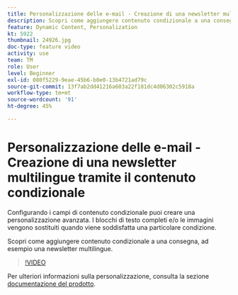 ```yaml
---
title: Personalizzazione delle e-mail - Creazione di una newsletter multilingue tramite il contenuto condizionale
description: Scopri come aggiungere contenuto condizionale a una consegna, ad esempio una newsletter multilingue.
feature: Dynamic Content, Personalization
kt: 5922
thumbnail: 24926.jpg
doc-type: feature video
activity: use
team: TM
role: User
level: Beginner
exl-id: 080f5229-9eae-45b6-b0e0-13b4721ad79c
source-git-commit: 13f7ab2dd41216a603a22f181dc4d06302c5918a
workflow-type: tm+mt
source-wordcount: '91'
ht-degree: 45%

---
```


# Personalizzazione delle e-mail - Creazione di una newsletter multilingue tramite il contenuto condizionale

Configurando i campi di contenuto condizionale puoi creare una personalizzazione avanzata. I blocchi di testo completi e/o le immagini vengono sostituiti quando viene soddisfatta una particolare condizione.

Scopri come aggiungere contenuto condizionale a una consegna, ad esempio una newsletter multilingue.

>[!VIDEO](https://video.tv.adobe.com/v/24926?quality=12&learn=on)

Per ulteriori informazioni sulla personalizzazione, consulta la sezione [documentazione del prodotto](https://experienceleague.adobe.com/docs/campaign-classic/using/sending-messages/personalizing-deliveries/about-personalization.html?lang=it).
